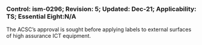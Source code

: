 ### Control: ism-0296; Revision: 5; Updated: Dec-21; Applicability: TS; Essential Eight:N/A
<p>The ACSC’s approval is sought before applying labels to external surfaces of high assurance ICT equipment.</p>